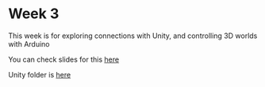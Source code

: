 # Week 3

This week is for exploring connections with Unity, and controlling 3D worlds with Arduino

You can check slides for this [here](https://docs.google.com/presentation/d/1vt1liUPd8M-PYsY17TMQQgFNdrmiRYYcsVvSSCg8UO8/edit?usp=sharing) 

Unity folder is [here](https://drive.google.com/file/d/1K2nvJbkbE6DlN1ipl7P0BNvcr1_RIz3I/view?usp=sharing)
